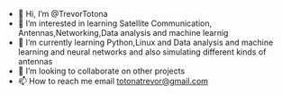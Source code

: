 - 👋 Hi, I’m @TrevorTotona
- 👀 I’m interested in learning Satellite Communication, Antennas,Networking,Data analysis and machine learnig
- 🌱 I’m currently learning Python,Linux and Data analysis and machine learning and neural networks and also simulating different kinds of antennas
- 💞️ I’m looking to collaborate on other projects
- 📫 How to reach me email totonatrevor@gmail.com
<!---
TrevorTotona/TrevorTotona is a ✨ special ✨ repository because its `README.md` (this file) appears on your GitHub profile.
You can click the Preview link to take a look at your changes.
--->
